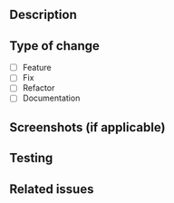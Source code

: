 ## Description

<!-- Brief description of changes -->

## Type of change

- [ ] Feature
- [ ] Fix
- [ ] Refactor
- [ ] Documentation

## Screenshots (if applicable)

<!-- Screenshots of visual changes -->

## Testing

<!-- How were these changes tested? -->

## Related issues

<!-- Reference any related issues (e.g., Fixes #123) -->

